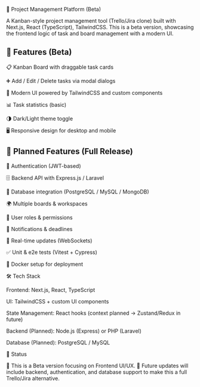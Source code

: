 📌 Project Management Platform (Beta)

A Kanban-style project management tool (Trello/Jira clone) built with Next.js, React (TypeScript), TailwindCSS.
This is a beta version, showcasing the frontend logic of task and board management with a modern UI.

🚀 Features (Beta)
-----------
📋 Kanban Board with draggable task cards

➕ Add / Edit / Delete tasks via modal dialogs

🎨 Modern UI powered by TailwindCSS and custom components

📊 Task statistics (basic)

🌗 Dark/Light theme toggle

🖥 Responsive design for desktop and mobile

🔮 Planned Features (Full Release)     
----------
🔐 Authentication (JWT-based)

🗄 Backend API with Express.js / Laravel

💾 Database integration (PostgreSQL / MySQL / MongoDB)

🌍 Multiple boards & workspaces

👥 User roles & permissions

🔔 Notifications & deadlines

🔄 Real-time updates (WebSockets)

✅ Unit & e2e tests (Vitest + Cypress)

🐳 Docker setup for deployment

🛠 Tech Stack

Frontend: Next.js, React, TypeScript

UI: TailwindCSS + custom UI components

State Management: React hooks (context planned → Zustand/Redux in future)

Backend (Planned): Node.js (Express) or PHP (Laravel)

Database (Planned): PostgreSQL / MySQL


📌 Status

🔹 This is a Beta version focusing on Frontend UI/UX.
🔹 Future updates will include backend, authentication, and database support to make this a full Trello/Jira alternative.
